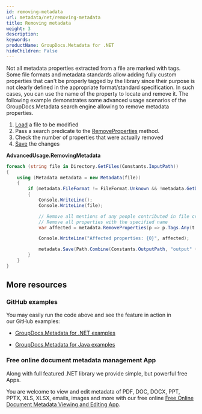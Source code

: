 ```yaml
---
id: removing-metadata
url: metadata/net/removing-metadata
title: Removing metadata
weight: 3
description: 
keywords: 
productName: GroupDocs.Metadata for .NET
hideChildren: False
---
```

Not all metadata properties extracted from a file are marked with tags. Some file formats and metadata standards allow adding fully custom properties that can't be properly tagged by the library since their purpose is not clearly defined in the appropriate format/standard specification. In such cases, you can use the name of the property to locate and remove it. The following example demonstrates some advanced usage scenarios of the GroupDocs.Metadata search engine allowing to remove metadata properties.

1.  [Load](Loading%2Bfiles.html) a file to be modified
2.  Pass a search predicate to the [RemoveProperties](https://apireference.groupdocs.com/net/metadata/groupdocs.metadata/metadata/methods/removeproperties) method.
3.  Check the number of properties that were actually removed
4.  [Save](Saving%2Bfiles.html) the changes

**AdvancedUsage.RemovingMetadata**

```csharp
foreach (string file in Directory.GetFiles(Constants.InputPath))
{
	using (Metadata metadata = new Metadata(file))
	{
		if (metadata.FileFormat != FileFormat.Unknown && !metadata.GetDocumentInfo().IsEncrypted)
		{
			Console.WriteLine();
			Console.WriteLine(file);

			// Remove all mentions of any people contributed in file creation
			// Remove all properties with the specified name
			var affected = metadata.RemoveProperties(p => p.Tags.Any(t => t.Category == Tags.Person) || p.Name == "CustomProperty");

			Console.WriteLine("Affected properties: {0}", affected);

			metadata.Save(Path.Combine(Constants.OutputPath, "output" + Path.GetExtension(file)));
		}
	}
}
```

## More resources

### GitHub examples

You may easily run the code above and see the feature in action in our GitHub examples:

*   [GroupDocs.Metadata for .NET examples](https://github.com/groupdocs-metadata/GroupDocs.Metadata-for-.NET)
    
*   [GroupDocs.Metadata for Java examples](https://github.com/groupdocs-metadata/GroupDocs.Metadata-for-Java)
    

### Free online document metadata management App

Along with full featured .NET library we provide simple, but powerful free Apps.

You are welcome to view and edit metadata of PDF, DOC, DOCX, PPT, PPTX, XLS, XLSX, emails, images and more with our free online [Free Online Document Metadata Viewing and Editing App](https://products.groupdocs.app/metadata).
